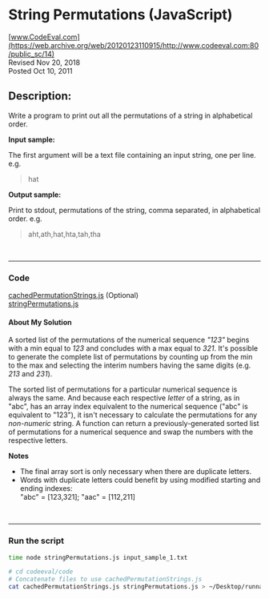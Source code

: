 # String Permutations (JavaScript)<br />
[www.CodeEval.com](https://web.archive.org/web/20120123110915/http://www.codeeval.com:80/public_sc/14)<br />
Revised Nov 20, 2018<br />
Posted Oct 10, 2011


## Description:

Write a program to print out all the permutations of a string in alphabetical order.

**Input sample:**

The first argument will be a text file containing an input string, one per line. e.g.

>hat

**Output sample:**

Print to stdout, permutations of the string, comma separated, in alphabetical order. e.g.

>aht,ath,hat,hta,tah,tha

<br />

---
### Code

[cachedPermutationStrings.js](https://github.com/wrightben/codeeval/blob/master/code/cachedPermutationStrings.js) (Optional)<br />
[stringPermutations.js](https://github.com/wrightben/codeeval/blob/master/code/StringPermutations.js)

#### About My Solution
A sorted list of the permutations of the numerical sequence *"123"* begins with a min equal to *123* and concludes with a max equal to *321*. It's possible to generate the complete list of permutations by counting up from the min to the max and selecting the interim numbers having the same digits (e.g. *213* and *231*).

The sorted list of permutations for a particular numerical sequence is always the same. And because each respective *letter* of a string, as in "abc", has an array index equivalent to the numerical sequence ("abc" is equivalent to "123"), it isn't necessary to calculate the permutations for any *non-numeric* string. A function can return a previously-generated sorted list of permutations for a numerical sequence and swap the numbers with the respective letters.

**Notes**
* The final array sort is only necessary when there are duplicate letters. 
* Words with duplicate letters could benefit by using modified starting and ending indexes:<br/>"abc" = [123,321]; "aac" = [112,211]

<br/>

---
### Run the script
```sh
time node stringPermutations.js input_sample_1.txt

# cd codeeval/code
# Concatenate files to use cachedPermutationStrings.js
cat cachedPermutationStrings.js stringPermutations.js > ~/Desktop/runnable.js && echo -n "123456789" > ~/Desktop/input.txt && cd ~/Desktop && node runnable.js input.txt
```